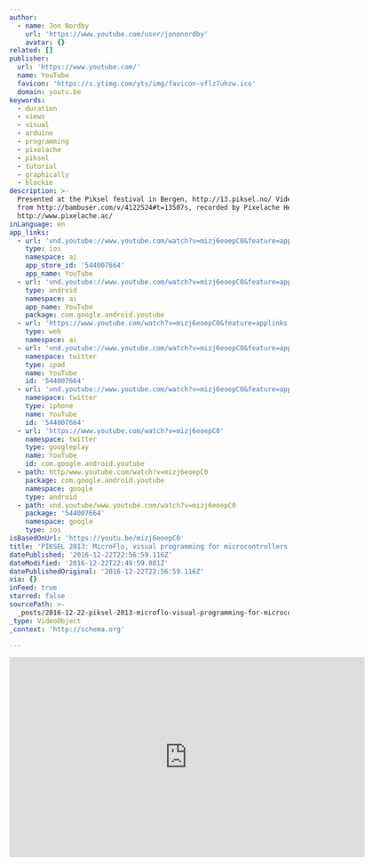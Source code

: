 ```yaml
---
author:
  - name: Jon Nordby
    url: 'https://www.youtube.com/user/jononordby'
    avatar: {}
related: []
publisher:
  url: 'https://www.youtube.com/'
  name: YouTube
  favicon: 'https://s.ytimg.com/yts/img/favicon-vflz7uhzw.ico'
  domain: youtu.be
keywords:
  - duration
  - views
  - visual
  - arduino
  - programming
  - pixelache
  - piksel
  - tutorial
  - graphically
  - blockie
description: >-
  Presented at the Piksel festival in Bergen, http://13.piksel.no/ Video cut out
  from http://bambuser.com/v/4122524#t=13507s, recorded by Pixelache Helsinki
  http://www.pixelache.ac/
inLanguage: en
app_links:
  - url: 'vnd.youtube://www.youtube.com/watch?v=mizj6eoepC0&feature=applinks'
    type: ios
    namespace: ai
    app_store_id: '544007664'
    app_name: YouTube
  - url: 'vnd.youtube://www.youtube.com/watch?v=mizj6eoepC0&feature=applinks'
    type: android
    namespace: ai
    app_name: YouTube
    package: com.google.android.youtube
  - url: 'https://www.youtube.com/watch?v=mizj6eoepC0&feature=applinks'
    type: web
    namespace: ai
  - url: 'vnd.youtube://www.youtube.com/watch?v=mizj6eoepC0&feature=applinks'
    namespace: twitter
    type: ipad
    name: YouTube
    id: '544007664'
  - url: 'vnd.youtube://www.youtube.com/watch?v=mizj6eoepC0&feature=applinks'
    namespace: twitter
    type: iphone
    name: YouTube
    id: '544007664'
  - url: 'https://www.youtube.com/watch?v=mizj6eoepC0'
    namespace: twitter
    type: googleplay
    name: YouTube
    id: com.google.android.youtube
  - path: http/www.youtube.com/watch?v=mizj6eoepC0
    package: com.google.android.youtube
    namespace: google
    type: android
  - path: vnd.youtube/www.youtube.com/watch?v=mizj6eoepC0
    package: '544007664'
    namespace: google
    type: ios
isBasedOnUrl: 'https://youtu.be/mizj6eoepC0'
title: 'PIKSEL 2013: MicroFlo, visual programming for microcontrollers (Arduino)'
datePublished: '2016-12-22T22:56:59.116Z'
dateModified: '2016-12-22T22:49:59.081Z'
datePublishedOriginal: '2016-12-22T22:56:59.116Z'
via: {}
inFeed: true
starred: false
sourcePath: >-
  _posts/2016-12-22-piksel-2013-microflo-visual-programming-for-microcontrolle.md
_type: VideoObject
_context: 'http://schema.org'

---
```

<iframe src="https://cdn.embedly.com/widgets/media.html?src=https%3A%2F%2Fwww.youtube.com%2Fembed%2Fmizj6eoepC0%3Ffeature%3Doembed&amp;url=http%3A%2F%2Fwww.youtube.com%2Fwatch%3Fv%3Dmizj6eoepC0&amp;image=https%3A%2F%2Fi.ytimg.com%2Fvi%2Fmizj6eoepC0%2Fhqdefault.jpg&amp;key=b7d04c9b404c499eba89ee7072e1c4f7&amp;type=text%2Fhtml&amp;schema=youtube" width="640" height="360" scrolling="no" frameborder="0" allowfullscreen="" style=""></iframe>